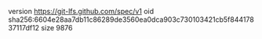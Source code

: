 version https://git-lfs.github.com/spec/v1
oid sha256:6604e28aa7db11c86289de3560ea0dca903c730103421cb5f84417837117df12
size 9876

